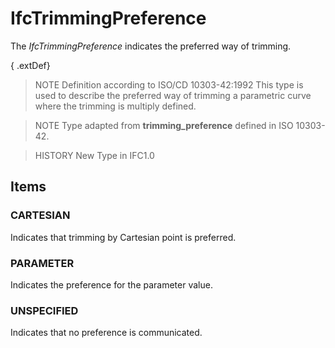 # IfcTrimmingPreference

The _IfcTrimmingPreference_ indicates the preferred way of trimming.
<!-- end of short definition -->


{ .extDef}
> NOTE Definition according to ISO/CD 10303-42:1992
> This type is used to describe the preferred way of trimming a parametric curve where the trimming is multiply defined.

> NOTE Type adapted from **trimming_preference** defined in ISO 10303-42.

> HISTORY New Type in IFC1.0

## Items

### CARTESIAN
Indicates that trimming by Cartesian point is preferred.

### PARAMETER
Indicates the preference for the parameter value.

### UNSPECIFIED
Indicates that no preference is communicated.
